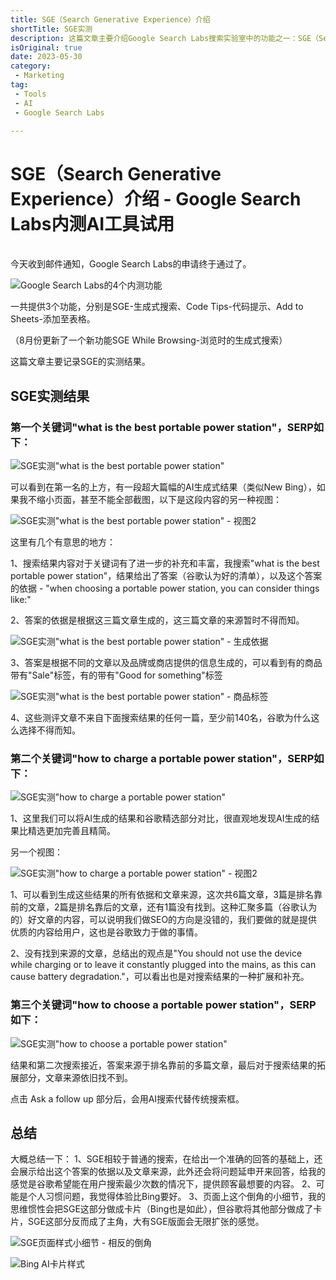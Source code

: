 ```yaml
---
title: SGE（Search Generative Experience）介绍
shortTitle: SGE实测
description: 这篇文章主要介绍Google Search Labs搜索实验室中的功能之一：SGE（Search Generative Experience）
isOriginal: true
date: 2023-05-30
category: 
 - Marketing
tag:
 - Tools
 - AI
 - Google Search Labs

---
```


# SGE（Search Generative Experience）介绍 - Google Search Labs内测AI工具试用
\
今天收到邮件通知，Google Search Labs的申请终于通过了。

![Google Search Labs的4个内测功能](./SGE/banner.png)

一共提供3个功能，分别是SGE-生成式搜索、Code Tips-代码提示、Add to Sheets-添加至表格。

（8月份更新了一个新功能SGE While Browsing-浏览时的生成式搜索）

这篇文章主要记录SGE的实测结果。

## SGE实测结果

### 第一个关键词"what is the best portable power station"，SERP如下：

![SGE实测"what is the best portable power station"](SGE/serp1.png)

可以看到在第一名的上方，有一段超大篇幅的AI生成式结果（类似New Bing），如果我不缩小页面，甚至不能全部截图，以下是这段内容的另一种视图：

![SGE实测"what is the best portable power station" - 视图2](SGE/serp1-2.png)

这里有几个有意思的地方：

1、搜索结果内容对于关键词有了进一步的补充和丰富，我搜索"what is the best portable power station"，结果给出了答案（谷歌认为好的清单），以及这个答案的依据 - "when choosing a portable power station, you can consider things like:"

2、答案的依据是根据这三篇文章生成的，这三篇文章的来源暂时不得而知。

![SGE实测"what is the best portable power station" - 生成依据](SGE/serp1-3.png)

3、答案是根据不同的文章以及品牌或商店提供的信息生成的，可以看到有的商品带有"Sale"标签，有的带有"Good for something"标签

![SGE实测"what is the best portable power station" - 商品标签](SGE/serp1-4.png)

4、这些测评文章不来自下面搜索结果的任何一篇，至少前140名，谷歌为什么这么选择不得而知。

### 第二个关键词"how to charge a portable power station"，SERP如下：

![SGE实测"how to charge a portable power station"](SGE/serp2.png)

1、这里我们可以将AI生成的结果和谷歌精选部分对比，很直观地发现AI生成的结果比精选更加完善且精简。

另一个视图：

![SGE实测"how to charge a portable power station" - 视图2](SGE/serp2-2.png)

1、可以看到生成这些结果的所有依据和文章来源，这次共6篇文章，3篇是排名靠前的文章，2篇是排名靠后的文章，还有1篇没有找到。这种汇聚多篇（谷歌认为的）好文章的内容，可以说明我们做SEO的方向是没错的，我们要做的就是提供优质的内容给用户，这也是谷歌致力于做的事情。

2、没有找到来源的文章，总结出的观点是"You should not use the device while charging or to leave it constantly plugged into the mains, as this can cause battery degradation."，可以看出也是对搜索结果的一种扩展和补充。

### 第三个关键词"how to choose a portable power station"，SERP如下：

![SGE实测"how to choose a portable power station"](SGE/serp3.png)

结果和第二次搜索接近，答案来源于排名靠前的多篇文章，最后对于搜索结果的拓展部分，文章来源依旧找不到。

点击 Ask a follow up 部分后，会用AI搜索代替传统搜索框。

## 总结

大概总结一下：
1、SGE相较于普通的搜索，在给出一个准确的回答的基础上，还会展示给出这个答案的依据以及文章来源，此外还会将问题延申开来回答，给我的感觉是谷歌希望能在用户搜索最少次数的情况下，提供顾客最想要的内容。
2、可能是个人习惯问题，我觉得体验比Bing要好。
3、页面上这个倒角的小细节，我的思维惯性会把SGE这部分做成卡片（Bing也是如此），但谷歌将其他部分做成了卡片，SGE这部分反而成了主角，大有SGE版面会无限扩张的感觉。

![SGE页面样式小细节 - 相反的倒角](SGE/serp3-1.png)

![Bing AI卡片样式](SGE/serp3-2.png)
